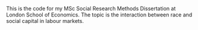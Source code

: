 This is the code for my MSc Social Research Methods Dissertation at London School of Economics. The topic is the interaction between race and social capital in labour markets.
